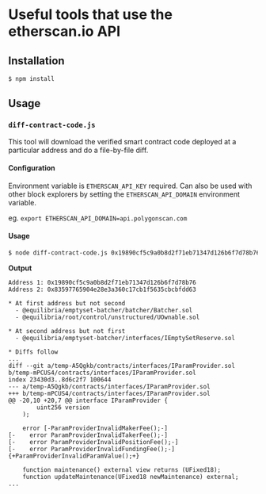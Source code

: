 # Useful tools that use the etherscan.io API

## Installation

```bash
$ npm install
```

## Usage
### `diff-contract-code.js`

This tool will download the verified smart contract code deployed at a particular address and do a file-by-file diff.

#### Configuration

Environment variable is `ETHERSCAN_API_KEY` required.
Can also be used with other block explorers by setting the `ETHERSCAN_API_DOMAIN` environment variable.

eg. `export ETHERSCAN_API_DOMAIN=api.polygonscan.com`

#### Usage

```bash
$ node diff-contract-code.js 0x19890cf5c9a0b8d2f71eb71347d126b6f7d78b76 0x83597765904e28e3a360c17cb1f5635cbcbfdd63
```

**Output**

```
Address 1: 0x19890cf5c9a0b8d2f71eb71347d126b6f7d78b76
Address 2: 0x83597765904e28e3a360c17cb1f5635cbcbfdd63

* At first address but not second
  - @equilibria/emptyset-batcher/batcher/Batcher.sol
  - @equilibria/root/control/unstructured/UOwnable.sol

* At second address but not first
  - @equilibria/emptyset-batcher/interfaces/IEmptySetReserve.sol

* Diffs follow
...
diff --git a/temp-A5Qgkb/contracts/interfaces/IParamProvider.sol b/temp-mPCUS4/contracts/interfaces/IParamProvider.sol
index 23430d3..8d6c2f7 100644
--- a/temp-A5Qgkb/contracts/interfaces/IParamProvider.sol
+++ b/temp-mPCUS4/contracts/interfaces/IParamProvider.sol
@@ -20,10 +20,7 @@ interface IParamProvider {
        uint256 version
    );

    error [-ParamProviderInvalidMakerFee();-]
[-    error ParamProviderInvalidTakerFee();-]
[-    error ParamProviderInvalidPositionFee();-]
[-    error ParamProviderInvalidFundingFee();-]{+ParamProviderInvalidParamValue();+}

    function maintenance() external view returns (UFixed18);
    function updateMaintenance(UFixed18 newMaintenance) external;
...
```

